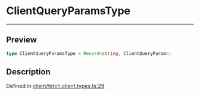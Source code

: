 
      
# ClientQueryParamsType

<div class="api-docs__separator" data-reactroot="">

---

</div><div class="api-docs__section">

## Preview

</div><div class="api-docs__preview type single">

```ts
type ClientQueryParamsType = Record<string, ClientQueryParam>;
```

</div><div class="api-docs__section">

## Description

</div><div class="api-docs__description"><span class="api-docs__do-not-parse">



</span></div><div class="api-docs__definition">

Defined in [client/fetch.client.types.ts:29](https://github.com/BetterTyped/hyper-fetch/blob/1a97772c/packages/core/src/client/fetch.client.types.ts#L29)

</div>